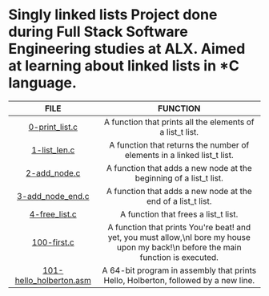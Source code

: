 # Singly linked lists Project done during Full Stack Software Engineering studies at ALX. Aimed at learning about linked lists in *C language.
| FILE | FUNCTION |
| :---:  | :---: |
| [0-print_list.c](https://github.com/Didimukhtar/alx-low_level_programming/blob/b1bf6bad7d6c25f656597c71ac2df2cc27579df1/0x12-singly_linked_lists/0-print_list.c) | A function that prints all the elements of a list_t list.|
| [1-list_len.c](https://github.com/Didimukhtar/alx-low_level_programming/blob/b1bf6bad7d6c25f656597c71ac2df2cc27579df1/0x12-singly_linked_lists/1-list_len.c) | A function that returns the number of elements in a linked list_t list. |
| [2-add_node.c](https://github.com/Didimukhtar/alx-low_level_programming/blob/b1bf6bad7d6c25f656597c71ac2df2cc27579df1/0x12-singly_linked_lists/2-add_node.c) | A function that adds a new node at the beginning of a list_t list. |
| [3-add_node_end.c](https://github.com/Didimukhtar/alx-low_level_programming/blob/b1bf6bad7d6c25f656597c71ac2df2cc27579df1/0x12-singly_linked_lists/3-add_node_end.c) | A function that adds a new node at the end of a list_t list. |
| [4-free_list.c](https://github.com/leilayesufu/alx-low_level_programmin/blob/2b493ec1c7699efe17017568936951735f92445a/0x12-singly_linked_lists/4-free_list.c) | A function that frees a list_t list.|
| [100-first.c](https://github.com/leilayesufu/alx-low_level_programmin/blob/2b493ec1c7699efe17017568936951735f92445a/0x12-singly_linked_lists/100-first.c) | A function that prints You're beat! and yet, you must allow,\nI bore my house upon my back!\n before the main function is executed.|
 [101-hello_holberton.asm](https://github.com/leilayesufu/alx-low_level_programmin/blob/2b493ec1c7699efe17017568936951735f92445a/0x12-singly_linked_lists/101-hello_holberton.asm) | A 64-bit program in assembly that prints Hello, Holberton, followed by a new line.|